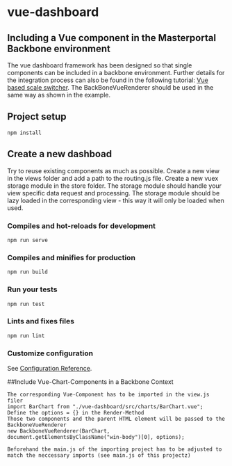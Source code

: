 # vue-dashboard

## Including a Vue component in the Masterportal Backbone environment

The vue dashboard framework has been designed so that single components can be included in a backbone environment.
Further details for the integration process can also be found in the following tutorial:
[Vue based scale switcher](https://bitbucket.org/illD/masterportal-vue/src/dev/doc/03_tutorial_vue_module_scale_switcher.md).
The BackBoneVueRenderer should be used in the same way as shown in the example.

## Project setup
```
npm install
```

## Create a new dashboad

Try to reuse existing components as much as possible.
Create a new view in the views folder and add a path to the routing.js file.
Create a new vuex storage module in the store folder.
The storage module should handle your view specific data request and processing.
The storage module should be lazy loaded in the corresponding view - this way it will only be loaded when used.


### Compiles and hot-reloads for development
```
npm run serve
```

### Compiles and minifies for production
```
npm run build
```

### Run your tests
```
npm run test
```

### Lints and fixes files
```
npm run lint
```

### Customize configuration
See [Configuration Reference](https://cli.vuejs.org/config/).


##Include  Vue-Chart-Components in a Backbone Context

```
The corresponding Vue-Component has to be imported in the view.js filer
import BarChart from "./vue-dashboard/src/charts/BarChart.vue";
Define the options = {} in the Render-Method
Those two components and the parent HTML element will be passed to the BackboneVueRenderer  
new BackboneVueRenderer(BarChart, document.getElementsByClassName("win-body")[0], options);

Beforehand the main.js of the importing project has to be adjusted to match the neccessary imports (see main.js of this projectz)
```
